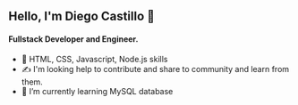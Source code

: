 ## Hello, I'm Diego Castillo 👋

#### Fullstack Developer and Engineer. 

- 🔭 HTML, CSS, Javascript, Node.js skills
- ✍️ I'm looking help to contribute and share to community and learn from them.
- 🌱 I’m currently learning MySQL database
<!--
**Castilloo/Castilloo** is a ✨ _special_ ✨ repository because its `README.md` (this file) appears on your GitHub profile.

Here are some ideas to get you started:

- 🔭 I’m currently working on ...
- 🌱 I’m currently learning ...
- 👯 I’m looking to collaborate on ...
- 🤔 I’m looking for help with ...
- 💬 Ask me about ...
- 📫 How to reach me: ...
- 😄 Pronouns: ...
- ⚡ Fun fact: ...
-->
